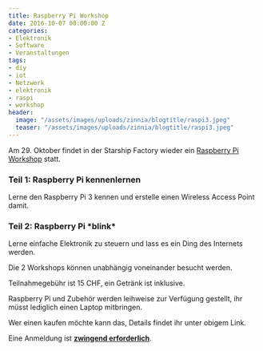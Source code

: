 ```yaml
---
title: Raspberry Pi Workshop
date: 2016-10-07 00:00:00 Z
categories:
- Elektronik
- Software
- Veranstaltungen
tags:
- diy
- iot
- Netzwerk
- elektronik
- raspi
- workshop
header:
  image: "/assets/images/uploads/zinnia/blogtitle/raspi3.jpeg"
  teaser: "/assets/images/uploads/zinnia/blogtitle/raspi3.jpeg"
---
```


Am 29. Oktober findet in der Starship Factory wieder ein [Raspberry Pi Workshop](https://wiki.starship-factory.ch/Veranstaltungen/Workshops/Raspberry-Pi/) statt.

### Teil 1: Raspberry Pi kennenlernen

Lerne den Raspberry Pi 3 kennen und erstelle einen Wireless Access Point damit.

### Teil 2: Raspberry Pi \*blink\*

Lerne einfache Elektronik zu steuern und lass es ein Ding des Internets werden.

Die 2 Workshops können unabhängig voneinander besucht werden.

Teilnahmegebühr ist 15 CHF, ein Getränk ist inklusive.

Raspberry Pi und Zubehör werden leihweise zur Verfügung gestellt, ihr müsst lediglich einen Laptop mitbringen.

Wer einen kaufen möchte kann das, Details findet ihr unter obigem Link.

Eine Anmeldung ist [**zwingend erforderlich**](mailto:workshops@lists.starship-factory.ch?subject=Anmeldung%20Raspberry%20Pi%20Workshop&body=Liebe%20Starship-o-nauten%0A%0AGerne%20nehme%20ich%20am%2029.%20Oktober%20am%20Raspberry%20Pi%20Workshop%20teil.%0A%0AIch%20nehme%20am%201.%20Teil%20um%2013%3A00%20teil.%0A%0AIch%20nehme%20am%202.%20Teil%20um%2016%3A00%20teil.%0A%0ADie%2015%20CHF%20Teilnahmegeb%C3%BChr%20bringe%20ich%20in%20bar%20mit.%0A%0AIch%20bringe%20meinen%20eigenes%20Notebook%20mit.%0A%0ALiebe%20Gr%C3%BCsse).
